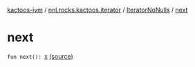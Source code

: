 [kactoos-jvm](../../index.md) / [nnl.rocks.kactoos.iterator](../index.md) / [IteratorNoNulls](index.md) / [next](./next.md)

# next

`fun next(): `[`X`](index.md#X) [(source)](https://github.com/neonailol/kactoos/blob/master/kactoos-jvm/src/main/kotlin/nnl/rocks/kactoos/iterator/IteratorNoNulls.kt#L28)